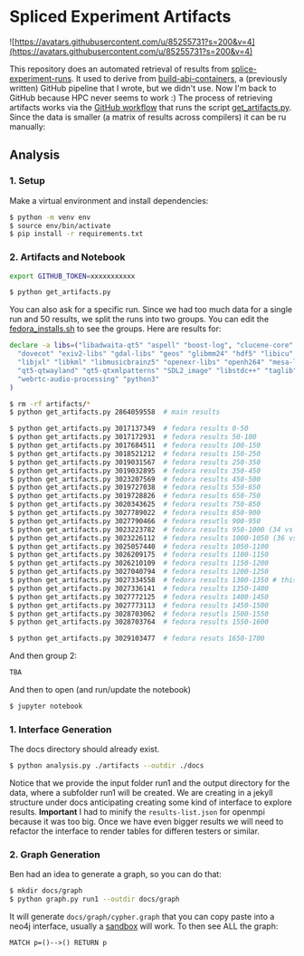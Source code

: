 # Spliced Experiment Artifacts

![https://avatars.githubusercontent.com/u/85255731?s=200&v=4](https://avatars.githubusercontent.com/u/85255731?s=200&v=4)

This repository does an automated retrieval of results from [splice-experiment-runs](https://github.com/buildsi/splice-experiment-runs). It used to derive from [build-abi-containers](https://github.com/builsi/build-abi-containers), a (previously written) GitHub pipeline that I wrote, but we didn't use.
Now I'm back to GitHub because HPC never seems to work :) The process of retrieving artifacts works via the [GitHub workflow](.github/workflows/artifacts.yml) that runs the script [get_artifacts.py](get_artifacts.py). Since the data is smaller (a matrix of results across compilers) it can be ru manually:

## Analysis

### 1. Setup

Make a virtual environment and install dependencies:

```bash
$ python -m venv env
$ source env/bin/activate
$ pip install -r requirements.txt
```

### 2. Artifacts and Notebook

```bash
export GITHUB_TOKEN=xxxxxxxxxxx
```
```bash
$ python get_artifacts.py
```

You can also ask for a specific run. Since we had too much data for a single run and 50 results,
we split the runs into two groups. You can edit the [fedora_installs.sh](https://github.com/buildsi/splice-experiment-runs/blob/main/fedora_installs.sh)
to see the groups. Here are results for:

```bash
declare -a libs=("libadwaita-qt5" "aspell" "boost-log", "clucene-core" "libdap" "samba-libs" "djvulibre-libs"
  "dovecot" "exiv2-libs" "gdal-libs" "geos" "glibmm24" "hdf5" "libicu" "dyninst" "webkit2gtk3-jsc"
  "libjxl" "libkml" "libmusicbrainz5" "openexr-libs" "openh264" "mesa-libOSMesa" "proj"
  "qt5-qtwayland" "qt5-qtxmlpatterns" "SDL2_image" "libstdc++" "taglib" "vtk"
  "webrtc-audio-processing" "python3"
)
```

```bash
$ rm -rf artifacts/*
$ python get_artifacts.py 2864059558  # main results

$ python get_artifacts.py 3017137349  # fedora results 0-50
$ python get_artifacts.py 3017172931  # fedora results 50-100
$ python get_artifacts.py 3017684511  # fedora results 100-150
$ python get_artifacts.py 3018521212  # fedora results 150-250
$ python get_artifacts.py 3019031567  # fedora results 250-350
$ python get_artifacts.py 3019032895  # fedora results 350-450
$ python get_artifacts.py 3023207569  # fedora results 450-500
$ python get_artifacts.py 3019727038  # fedora results 550-650
$ python get_artifacts.py 3019728826  # fedora results 650-750
$ python get_artifacts.py 3020343625  # fedora results 750-850
$ python get_artifacts.py 3027789022  # fedora results 850-900
$ python get_artifacts.py 3027790466  # fedora resutls 900-950
$ python get_artifacts.py 3023223782  # fedora results 950-1000 (34 vs all others had runner issues)
$ python get_artifacts.py 3023226112  # fedora results 1000-1050 (36 vs 37 runner had issues)
$ python get_artifacts.py 3025057440  # fedora results 1050-1100
$ python get_artifacts.py 3026209175  # fedora results 1100-1150
$ python get_artifacts.py 3026210109  # fedora results 1150-1200
$ python get_artifacts.py 3027040794  # fedora results 1200-1250 
$ python get_artifacts.py 3027334558  # fedora results 1300-1350 # this is where results start to peter out
$ python get_artifacts.py 3027336141  # fedora results 1350-1400
$ python get_artifacts.py 3027772125  # fedora results 1400-1450
$ python get_artifacts.py 3027773113  # fedora results 1450-1500
$ python get_artifacts.py 3028703062  # fedora resutls 1500-1550
$ python get_artifacts.py 3028703764  # fedora results 1550-1600

$ python get_artifacts.py 3029103477  # fedora resuts 1650-1700
```

And then group 2:

```bash
TBA
```

And then to open (and run/update the notebook)


```bash
$ jupyter notebook
```

### 1. Interface Generation

The docs directory should already exist.

```bash
$ python analysis.py ./artifacts --outdir ./docs
```

Notice that we provide the input folder run1 and the output directory for the data,
where a subfolder run1 will be created. We are creating in a jekyll structure under docs
anticipating creating some kind of interface to explore results. **Important** I had to minify
the `results-list.json` for openmpi because it was too big. Once we have even bigger results
we will need to refactor the interface to render tables for differen testers or similar.

### 2. Graph Generation

Ben had an idea to generate a graph, so you can do that:

```bash
$ mkdir docs/graph
$ python graph.py run1 --outdir docs/graph
```

It will generate `docs/graph/cypher.graph` that you can copy paste into a neo4j interface,
usually a [sandbox](https://neo4j.com/sandbox/) will work. To then see ALL the graph:

```cypher
MATCH p=()-->() RETURN p
```

